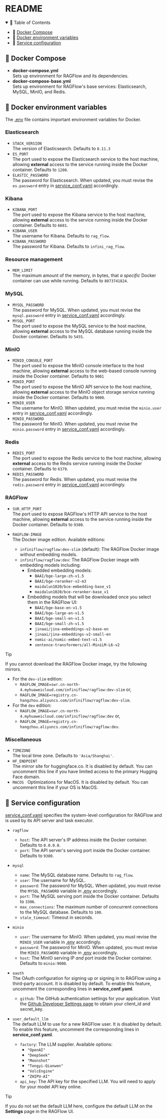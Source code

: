 # README

<details open>
<summary></b>📗 Table of Contents</b></summary>

- 🐳 [Docker Compose](#-docker-compose)
- 🐬 [Docker environment variables](#-docker-environment-variables)
- 🐋 [Service configuration](#-service-configuration)

</details>

## 🐳 Docker Compose

- **docker-compose.yml**  
  Sets up environment for RAGFlow and its dependencies.
- **docker-compose-base.yml**  
  Sets up environment for RAGFlow's base services: Elasticsearch, MySQL, MinIO, and Redis.

## 🐬 Docker environment variables

The [.env](./.env) file contains important environment variables for Docker.

### Elasticsearch

- `STACK_VERSION`  
  The version of Elasticsearch. Defaults to `8.11.3`
- `ES_PORT`  
  The port used to expose the Elasticsearch service to the host machine, allowing **external** access to the service running inside the Docker container.  Defaults to `1200`.
- `ELASTIC_PASSWORD`  
  The password for Elasticsearch. When updated, you must revise the `es.password` entry in [service_conf.yaml](./service_conf.yaml) accordingly.

### Kibana

- `KIBANA_PORT`  
  The port used to expose the Kibana service to the host machine, allowing **external** access to the service running inside the Docker container. Defaults to `6601`.
- `KIBANA_USER`  
  The username for Kibana. Defaults to `rag_flow`.
- `KIBANA_PASSWORD`  
  The password for Kibana. Defaults to `infini_rag_flow`.

### Resource management

- `MEM_LIMIT`  
  The maximum amount of the memory, in bytes, that *a specific* Docker container can use while running. Defaults to `8073741824`.

### MySQL

- `MYSQL_PASSWORD`  
  The password for MySQL. When updated, you must revise the `mysql.password` entry in [service_conf.yaml](./service_conf.yaml) accordingly.
- `MYSQL_PORT`  
  The port used to expose the MySQL service to the host machine, allowing **external** access to the MySQL database running inside the Docker container. Defaults to `5455`.

### MinIO

- `MINIO_CONSOLE_PORT`  
  The port used to expose the MinIO console interface to the host machine, allowing **external** access to the web-based console running inside the Docker container. Defaults to `9001`
- `MINIO_PORT`  
  The port used to expose the MinIO API service to the host machine, allowing **external** access to the MinIO object storage service running inside the Docker container. Defaults to `9000`.
- `MINIO_USER`  
  The username for MinIO. When updated, you must revise the `minio.user` entry in [service_conf.yaml](./service_conf.yaml) accordingly.
- `MINIO_PASSWORD`  
  The password for MinIO. When updated, you must revise the `minio.password` entry in [service_conf.yaml](./service_conf.yaml) accordingly.

### Redis

- `REDIS_PORT`  
  The port used to expose the Redis service to the host machine, allowing **external** access to the Redis service running inside the Docker container. Defaults to `6379`.
- `REDIS_PASSWORD`  
  The password for Redis. When updated, you must revise the `redis.password` entry in [service_conf.yaml](./service_conf.yaml) accordingly.

### RAGFlow

- `SVR_HTTP_PORT`  
  The port used to expose RAGFlow's HTTP API service to the host machine, allowing **external** access to the service running inside the Docker container. Defaults to `9380`.
- `RAGFLOW-IMAGE`  
  The Docker image edition. Available editions:  
  
  - `infiniflow/ragflow:dev-slim` (default): The RAGFlow Docker image without embedding models.  
  - `infiniflow/ragflow:dev`: The RAGFlow Docker image with embedding models including:
    - Embedded embedding models:
      - `BAAI/bge-large-zh-v1.5` 
      - `BAAI/bge-reranker-v2-m3`
      - `maidalun1020/bce-embedding-base_v1`
      - `maidalun1020/bce-reranker-base_v1`
    - Embedding models that will be downloaded once you select them in the RAGFlow UI:
      - `BAAI/bge-base-en-v1.5`
      - `BAAI/bge-large-en-v1.5`
      - `BAAI/bge-small-en-v1.5`
      - `BAAI/bge-small-zh-v1.5`
      - `jinaai/jina-embeddings-v2-base-en`
      - `jinaai/jina-embeddings-v2-small-en`
      - `nomic-ai/nomic-embed-text-v1.5`
      - `sentence-transformers/all-MiniLM-L6-v2`
  
> [!TIP]  
> If you cannot download the RAGFlow Docker image, try the following mirrors.  
> 
> - For the `dev-slim` edition:  
>   - `RAGFLOW_IMAGE=swr.cn-north-4.myhuaweicloud.com/infiniflow/ragflow:dev-slim` or,
>   - `RAGFLOW_IMAGE=registry.cn-hangzhou.aliyuncs.com/infiniflow/ragflow:dev-slim`.
> - For the `dev` edition:  
>   - `RAGFLOW_IMAGE=swr.cn-north-4.myhuaweicloud.com/infiniflow/ragflow:dev` or,
>   - `RAGFLOW_IMAGE=registry.cn-hangzhou.aliyuncs.com/infiniflow/ragflow:dev`.

### Miscellaneous

- `TIMEZONE`  
  The local time zone. Defaults to `'Asia/Shanghai'`.
- `HF_ENDPOINT`  
  The mirror site for huggingface.co. It is disabled by default. You can uncomment this line if you have limited access to the primary Hugging Face domain.
- `MACOS`  
  Optimizations for MacOS. It is disabled by default. You can uncomment this line if your OS is MacOS.

## 🐋 Service configuration

[service_conf.yaml](./service_conf.yaml) specifies the system-level configuration for RAGFlow and is used by its API server and task executor.

- `ragflow`
  - `host`: The API server's IP address inside the Docker container. Defaults to `0.0.0.0`.
  - `port`: The API server's serving port inside the Docker container. Defaults to `9380`.

- `mysql`
  - `name`: The MySQL database name. Defaults to `rag_flow`.
  - `user`: The username for MySQL.
  - `password`: The password for MySQL. When updated, you must revise the `MYSQL_PASSWORD` variable in [.env](./.env) accordingly.
  - `port`: The MySQL serving port inside the Docker container. Defaults to `3306`.
  - `max_connections`: The maximum number of concurrent connections to the MySQL database. Defaults to `100`.
  - `stale_timeout`: Timeout in seconds.

- `minio`
  - `user`: The username for MinIO. When updated, you must revise the `MINIO_USER` variable in [.env](./.env) accordingly.
  - `password`: The password for MinIO. When updated, you must revise the `MINIO_PASSWORD` variable in [.env](./.env) accordingly.
  - `host`: The MinIO serving IP *and* port inside the Docker container. Defaults to `minio:9000`.

- `oauth`  
  The OAuth configuration for signing up or signing in to RAGFlow using a third-party account.  It is disabled by default. To enable this feature, uncomment the corresponding lines in **service_conf.yaml**.
  - `github`: The GitHub authentication settings for your application. Visit the [Github Developer Settings page](https://github.com/settings/developers) to obtain your client_id and secret_key.

- `user_default_llm`  
  The default LLM to use for a new RAGFlow user. It is disabled by default. To enable this feature, uncomment the corresponding lines in **service_conf.yaml**.  
  - `factory`: The LLM supplier. Available options:
    - `"OpenAI"`
    - `"DeepSeek"`
    - `"Moonshot"`
    - `"Tongyi-Qianwen"`
    - `"VolcEngine"`
    - `"ZHIPU-AI"`
  - `api_key`: The API key for the specified LLM. You will need to apply for your model API key online.

> [!TIP]  
> If you do not set the default LLM here, configure the default LLM on the **Settings** page in the RAGFlow UI.

